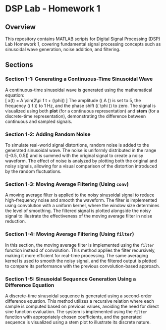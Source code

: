 # DSP Lab - Homework 1  

## Overview  
This repository contains MATLAB scripts for Digital Signal Processing (DSP) Lab Homework 1, covering fundamental signal processing concepts such as sinusoidal wave generation, noise addition, and filtering.  

## Sections  

### Section 1-1: Generating a Continuous-Time Sinusoidal Wave  
A continuous-time sinusoidal wave is generated using the mathematical equation:  
\[
x(t) = A \sin(2\pi f t + \(\phi\))
\]
The amplitude (\( A \)) is set to 5, the frequency (\( f \)) to 1 Hz, and the phase shift (\( \phi \)) to zero. The signal is visualized using both **plot** (for a continuous representation) and **stem** (for a discrete-time representation), demonstrating the difference between continuous and sampled signals.  

### Section 1-2: Adding Random Noise  
To simulate real-world signal distortions, random noise is added to the generated sinusoidal wave. The noise is uniformly distributed in the range \([-0.5, 0.5]\) and is summed with the original signal to create a noisy waveform. The effect of noise is analyzed by plotting both the original and noisy signals, allowing for a visual comparison of the distortion introduced by the random fluctuations.  

### Section 1-3: Moving Average Filtering (Using `conv`)  
A moving average filter is applied to the noisy sinusoidal signal to reduce high-frequency noise and smooth the waveform. The filter is implemented using convolution with a uniform kernel, where the window size determines the level of smoothing. The filtered signal is plotted alongside the noisy signal to illustrate the effectiveness of the moving average filter in noise reduction.  

### Section 1-4: Moving Average Filtering (Using `filter`)  
In this section, the moving average filter is implemented using the `filter` function instead of convolution. This method applies the filter recursively, making it more efficient for real-time processing. The same averaging kernel is used to smooth the noisy signal, and the filtered output is plotted to compare its performance with the previous convolution-based approach.  

### Section 1-5: Sinusoidal Sequence Generation Using a Difference Equation  
A discrete-time sinusoidal sequence is generated using a second-order difference equation. This method utilizes a recursive relation where each sample is computed based on previous values, avoiding the need for direct sine function evaluation. The system is implemented using the `filter` function with appropriately chosen coefficients, and the generated sequence is visualized using a stem plot to illustrate its discrete nature.  


